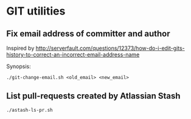 # GIT utilities


## Fix email address of committer and author

Inspired by http://serverfault.com/questions/12373/how-do-i-edit-gits-history-to-correct-an-incorrect-email-address-name

Synopsis:

```
./git-change-email.sh <old_email> <new_email>
```


## List pull-requests created by Atlassian Stash

```
./astash-ls-pr.sh
```

